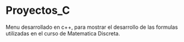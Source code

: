 # Proyectos_C
Menu desarrollado en c++, para mostrar el desarrollo de las formulas utilizadas en el curso de Matematica Discreta.
